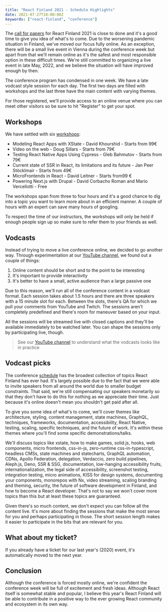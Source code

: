 ```yaml
---
title: "React Finland 2021 - Schedule Highlights"
date: 2021-07-27T18:00:00Z
keywords: ["react-finland", "conference"]
---
```


The [call for papers](https://forms.gle/JASTVgCrqTfwnMLj7) for React Finland 2021 is close to done and it's a good time to give you idea of what's to come. Due to the worsening pandemic situation in Finland, we've moved our focus fully online. As an exception, there will be a small live event in Vienna during the conference week but apart from that we'll remain online as it's the safest and most responsible option in these difficult times. We're still committed to organizing a live event in late May, 2022, and we believe the situation will have improved enough by then.

The conference program has condensed in one week. We have a late vodcast style session for each day. The first two days are filled with workshops and the last three have the main content with varying themes.

For those registered, we'll provide access to an online venue where you can meet other visitors so be sure to hit "Register" to get your spot.

## Workshops

We have settled with six [workshops](/workshops/):

* Modeling React Apps with XState - David Khourshid - Starts from 99€
* Video on the web - Doug Sillars - Starts from 79€
* Testing React Native Apps Using Cypress - Gleb Bahmutov - Starts from 79€
* Current state of SSR in React, its limitations and its future - Jan Peer Stöcklmair - Starts from 49€
* MicroFrontends in React - David Leitner - Starts from99 €
* Powering Next.js with Drupal - David Corbacho Roman and Mario Vercellotti - Free

The workshops span from three to four hours and it's a good chance to dig into a topic you want to learn more about in an efficient manner. A couple of hours with an expert can save many hours of googling.

To respect the time of our instructors, the workshops will only be held if enough people sign up so make sure to refer them to your friends as well.

## Vodcasts

Instead of trying to move a live conference online, we decided to go another way. Through experimentation at our [YouTube channel](https://www.youtube.com/ReactFinland), we found out a couple of things:

1. Online content should be short and to the point to be interesting
2. It's important to provide interactivity
3. It's better to have a small, active audience than a large passive one

Due to this reason, we'll run all of the conference content in a vodcast format. Each session takes about 1.5 hours and there are three speakers with a 15 minute slot for each. Between the slots, there's QA for which we pull your comments from YouTube and Twitch. The sessions aren't completely predefined and there's room for maneuver based on your input.

All the sessions will be streamed live with closed captions and they'll be available immediately to be watched later. You can shape the sessions only by participating live, though.

> See our [YouTube channel](https://www.youtube.com/ReactFinland) to understand what the vodcasts looks like in practice

## Vodcast picks

The conference [schedule](/schedule/) has the broadest collection of topics React Finland has ever had. It's largely possible due to the fact that we were able to invite speakers from all around the world due to smaller budget constraints. That said, we're still compensating our speakers monetarily so that they don't have to do this for nothing as we appreciate their time. Just because it's online doesn't mean you shouldn't get paid after all.

To give you some idea of what's to come, we'll cover themes like architecture, styling, content management, state machines, GraphQL, techniques, frameworks, documentation, accessibility, React Native, testing, scaling, specific techniques, and the future of work. It's within these themes where you'll find some specific demonstrations/talks.

We'll discuss topics like xstate, how to make games, solid.js, hooks, web components, micro frontends, css-in-js, zero-runtime css-in-typescript, headless CMSs, state machines and statecharts, GraphQL automation, CDNs, Apollo Federation, delegation, Verdaccio, zero build pipelines, Aleph.js, Deno, SSR & SSG, documentation, low-hanging accessibility fruits, internationalization, the legal side of accessibility, screenshot testing, integration testing, micro animations, KISS for design systems, documenting your components, monorepos with Nx, video streaming, scaling branding and theming, security, the future of software development in Finland, and how to become a React developer. That's not to say we won't cover more topics than this but at least these topics are guaranteed.

Given there's so much content, we don't expect you can follow all the content live. It's more about finding the sessions that make the most sense for you and perhaps participating in those. The short session length makes it easier to participate in the bits that are relevant for you.

## What about my ticket?

If you already have a ticket for our last year's (2020) event, it's automatically moved to the next year.

## Conclusion

Although the conference is forced mostly online, we're confident the conference week will be full of excitement and fresh ideas. Although React itself is somewhat stable and popular, I believe this year's React Finland will be able to contribute in a positive way to the ever growing React community and ecosystem in its own way.
